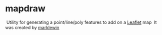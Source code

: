 # mapdraw
​
Utility for generating a point/line/poly features to add on a [Leaflet](http://leafletjs.com/) map
​
It was created by [marklewin](https://github.com/marklewin)
​
